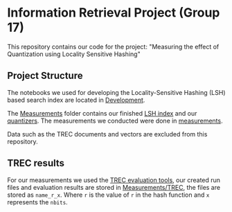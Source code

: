 # Information Retrieval Project (Group 17)

This repository contains our code for the project: "Measuring the effect of Quantization using Locality Sensitive Hashing"

## Project Structure

The notebooks we used for developing the Locality-Sensitive Hashing (LSH) based search index are located in [Development](/Development/).

The [Measurements](/Measurements/) folder contains our finished [LSH index](/Measurements/LSH.py) and our [quantizers](/Measurements/quantizers.py). The measurements we conducted were done in [measurements](/Measurements/measurements.ipynb).

Data such as the TREC documents and vectors are excluded from this repository.

## TREC results

For our measurements we used the [TREC evaluation tools](https://github.com/usnistgov/trec_eval), our created run files and evaluation results are stored in [Measurements/TREC](/Measurements/Trec/), the files are stored as `name_r_x`. Where `r` is the value of `r` in the hash function and `x` represents the `nbits`.